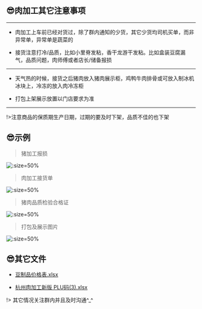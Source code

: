 ## 😎肉加工其它注意事项

----

+ 肉加工上车前已经对货过，除了群内通知的少货，其它少货均司机买单，而非异常单，异常单是蔬菜的

+ 接货注意打冷/品质，比如小里脊发粘，香干龙游干发粘。比如盒装豆腐漏气，品质问题，肉师傅或者店长/储备报损

----

+ 天气热的时候，接货之后猪肉放入猪肉展示柜，鸡鸭牛肉排骨或可放入制冰机冰块上，冷冻的放入肉冷冻柜

+ 打包上架展示放置以门店要求为准

----

!>注意商品的保质期生产日期，过期的要及时下架，品质不佳的也下架

## 😎示例

> 猪加工报损

 ![](https://gitcode.net/GaloisField/WORKFLOWS4COMPANY/-/raw/master/resources/pic/common/示例肉加工报损.jpeg ':size=50%')

> 肉加工接货单

 ![](https://gitcode.net/GaloisField/WORKFLOWS4COMPANY/-/raw/master/resources/pic/common/示例肉豆制品收货单.jpeg ':size=50%')

> 猪肉品质检验合格证   

 ![](https://gitcode.net/GaloisField/WORKFLOWS4COMPANY/-/raw/master/resources/pic/common/示例猪肉品质检验合格证.jpeg ':size=50%')

> 打包及展示图片

 ![](https://gitcode.net/GaloisField/WORKFLOWS4COMPANY/-/raw/master/resources/pic/common/示例豆制品展示.jpeg ':size=50%')

## 😎其它文件

* <p><a href="http://qiniu.hello-meta.xyz/files/official/豆制品价格表.xlsx">豆制品价格表.xlsx</a></p>
* <p><a href="http://qiniu.hello-meta.xyz/files/official/杭州肉加工新版 PLU码(3).xlsx">杭州肉加工新版 PLU码(3).xlsx</a></p>

!> 其它情况关注群内并且及时沟通^_^
